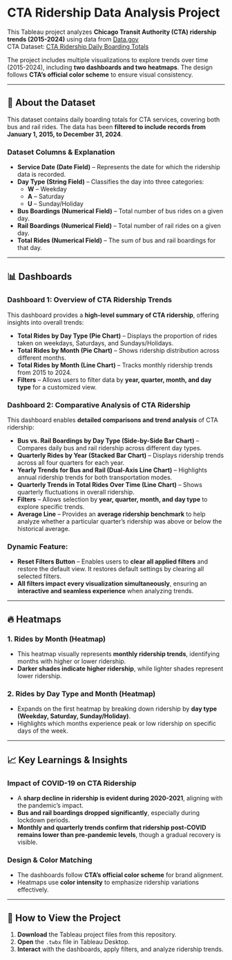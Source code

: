 # CTA Ridership Data Analysis Project  

This Tableau project analyzes **Chicago Transit Authority (CTA) ridership trends (2015-2024)** using data from [Data.gov](https://data.gov/)  
CTA Dataset: [CTA Ridership Daily Boarding Totals](https://catalog.data.gov/dataset/cta-ridership-daily-boarding-totals)  

The project includes multiple visualizations to explore trends over time (2015-2024), including **two dashboards and two heatmaps**. The design follows **CTA’s official color scheme** to ensure visual consistency.  

---

## 📂 About the Dataset  

This dataset contains daily boarding totals for CTA services, covering both bus and rail rides. The data has been **filtered to include records from January 1, 2015, to December 31, 2024**.  

### **Dataset Columns & Explanation**  
- **Service Date (Date Field)** – Represents the date for which the ridership data is recorded.  
- **Day Type (String Field)** – Classifies the day into three categories:  
  - **W** – Weekday  
  - **A** – Saturday  
  - **U** – Sunday/Holiday  
- **Bus Boardings (Numerical Field)** – Total number of bus rides on a given day.  
- **Rail Boardings (Numerical Field)** – Total number of rail rides on a given day.  
- **Total Rides (Numerical Field)** – The sum of bus and rail boardings for that day.  

---

## 📊 Dashboards  

### **Dashboard 1: Overview of CTA Ridership Trends**  
This dashboard provides a **high-level summary of CTA ridership**, offering insights into overall trends:  
- **Total Rides by Day Type (Pie Chart)** – Displays the proportion of rides taken on weekdays, Saturdays, and Sundays/Holidays.  
- **Total Rides by Month (Pie Chart)** – Shows ridership distribution across different months.  
- **Total Rides by Month (Line Chart)** – Tracks monthly ridership trends from 2015 to 2024.  
- **Filters** – Allows users to filter data by **year, quarter, month, and day type** for a customized view.  

### **Dashboard 2: Comparative Analysis of CTA Ridership**  
This dashboard enables **detailed comparisons and trend analysis** of CTA ridership:  
- **Bus vs. Rail Boardings by Day Type (Side-by-Side Bar Chart)** – Compares daily bus and rail ridership across different day types.  
- **Quarterly Rides by Year (Stacked Bar Chart)** – Displays ridership trends across all four quarters for each year.  
- **Yearly Trends for Bus and Rail (Dual-Axis Line Chart)** – Highlights annual ridership trends for both transportation modes.  
- **Quarterly Trends in Total Rides Over Time (Line Chart)** – Shows quarterly fluctuations in overall ridership.  
- **Filters** – Allows selection by **year, quarter, month, and day type** to explore specific trends.  
- **Average Line** – Provides an **average ridership benchmark** to help analyze whether a particular quarter’s ridership was above or below the historical average.

### **Dynamic Feature:** 
- **Reset Filters Button** – Enables users to **clear all applied filters** and restore the default view. It restores default settings by clearing all selected filters.  
- **All filters impact every visualization simultaneously**, ensuring an **interactive and seamless experience** when analyzing trends.  

---

## 🔥 Heatmaps  

### **1. Rides by Month (Heatmap)**  
- This heatmap visually represents **monthly ridership trends**, identifying months with higher or lower ridership.  
- **Darker shades indicate higher ridership**, while lighter shades represent lower ridership.  

### **2. Rides by Day Type and Month (Heatmap)**  
- Expands on the first heatmap by breaking down ridership by **day type (Weekday, Saturday, Sunday/Holiday)**.  
- Highlights which months experience peak or low ridership on specific days of the week.  

---

## 📈 **Key Learnings & Insights**  

### **Impact of COVID-19 on CTA Ridership**  
- A **sharp decline in ridership is evident during 2020-2021**, aligning with the pandemic’s impact.  
- **Bus and rail boardings dropped significantly**, especially during lockdown periods.  
- **Monthly and quarterly trends confirm that ridership post-COVID remains lower than pre-pandemic levels**, though a gradual recovery is visible.

### **Design & Color Matching**  
- The dashboards follow **CTA’s official color scheme** for brand alignment.  
- Heatmaps use **color intensity** to emphasize ridership variations effectively.  

---

## 🚀 How to View the Project  
1. **Download** the Tableau project files from this repository.  
2. **Open** the `.twbx` file in Tableau Desktop.  
3. **Interact** with the dashboards, apply filters, and analyze ridership trends.  
